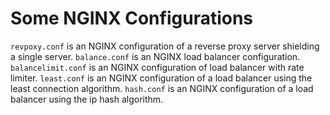 # Some NGINX Configurations
`revpoxy.conf` is an NGINX configuration of a reverse proxy server shielding a single server.
`balance.conf`  is an NGINX load balancer configuration.
`balancelimit.conf` is an NGINX configuration of load balancer with rate limiter.
`least.conf` is an NGINX configuration of a load balancer using the least connection algorithm.
`hash.conf`  is an NGINX configuration of a load balancer using the ip hash algorithm.
